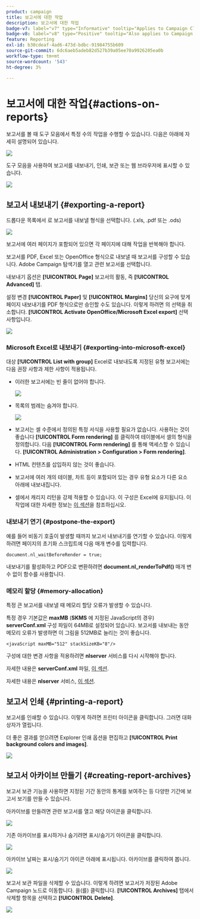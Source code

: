 ```yaml
---
product: campaign
title: 보고서에 대한 작업
description: 보고서에 대한 작업
badge-v7: label="v7" type="Informative" tooltip="Applies to Campaign Classic v7"
badge-v8: label="v8" type="Positive" tooltip="Also applies to Campaign v8"
feature: Reporting
exl-id: b30cdeaf-4ad6-473d-bdbc-91984755b609
source-git-commit: 6dc6aeb5adeb82d527b39a05ee70a9926205ea0b
workflow-type: tm+mt
source-wordcount: '543'
ht-degree: 3%

---
```


# 보고서에 대한 작업{#actions-on-reports}



보고서를 볼 때 도구 모음에서 특정 수의 작업을 수행할 수 있습니다. 다음은 아래에 자세히 설명되어 있습니다.

![](assets/s_ncs_advuser_report_wizard_2.png)

도구 모음을 사용하여 보고서를 내보내기, 인쇄, 보관 또는 웹 브라우저에 표시할 수 있습니다.

![](assets/s_ncs_advuser_report_wizard_04.png)

## 보고서 내보내기 {#exporting-a-report}

드롭다운 목록에서 로 보고서를 내보낼 형식을 선택합니다. (.xls, .pdf 또는 .ods)

![](assets/s_ncs_advuser_report_wizard_06.png)

보고서에 여러 페이지가 포함되어 있으면 각 페이지에 대해 작업을 반복해야 합니다.

보고서를 PDF, Excel 또는 OpenOffice 형식으로 내보낼 때 보고서를 구성할 수 있습니다. Adobe Campaign 탐색기를 열고 관련 보고서를 선택합니다.

내보내기 옵션은 **[!UICONTROL Page]** 보고서의 활동, 즉 **[!UICONTROL Advanced]** 탭.

설정 변경 **[!UICONTROL Paper]** 및 **[!UICONTROL Margins]** 당신의 요구에 맞게 페이지 내보내기를 PDF 형식으로만 승인할 수도 있습니다. 이렇게 하려면 의 선택을 취소합니다. **[!UICONTROL Activate OpenOffice/Microsoft Excel export]** 선택 사항입니다.

![](assets/s_ncs_advuser_report_wizard_021.png)

### Microsoft Excel로 내보내기 {#exporting-into-microsoft-excel}

대상 **[!UICONTROL List with group]** Excel로 내보내도록 지정된 유형 보고서에는 다음 권장 사항과 제한 사항이 적용됩니다.

* 이러한 보고서에는 빈 줄이 없어야 합니다.

   ![](assets/export_limitations_remove_empty_line.png)

* 목록의 범례는 숨겨야 합니다.

   ![](assets/export_limitations_hide_label.png)

* 보고서는 셀 수준에서 정의된 특정 서식을 사용할 필요가 없습니다. 사용하는 것이 좋습니다 **[!UICONTROL Form rendering]** 를 클릭하여 테이블에서 셀의 형식을 정의합니다. 다음 **[!UICONTROL Form rendering]** 를 통해 액세스할 수 있습니다. **[!UICONTROL Administration > Configuration > Form rendering]**.
* HTML 컨텐츠를 삽입하지 않는 것이 좋습니다.
* 보고서에 여러 개의 테이블, 차트 등이 포함되어 있는 경우 유형 요소가 다른 요소 아래에 내보내집니다.
* 셀에서 캐리지 리턴을 강제 적용할 수 있습니다. 이 구성은 Excel에 유지됩니다. 이 작업에 대한 자세한 정보는 [이 섹션](../../reporting/using/creating-a-table.md#defining-cell-format)을 참조하십시오.

### 내보내기 연기 {#postpone-the-export}

예를 들어 비동기 호출이 발생할 때까지 보고서 내보내기를 연기할 수 있습니다. 이렇게 하려면 페이지의 초기화 스크립트에 다음 매개 변수를 입력합니다.

```
document.nl_waitBeforeRender = true;
```

내보내기를 활성화하고 PDF으로 변환하려면 **document.nl_renderToPdf()** 매개 변수 없이 함수를 사용합니다.

### 메모리 할당 {#memory-allocation}

특정 큰 보고서를 내보낼 때 메모리 할당 오류가 발생할 수 있습니다.

특정 경우 기본값은 **maxMB** (**SKMS** 에 지정된 JavaScript의 경우) **serverConf.xml** 구성 파일이 64MB로 설정되어 있습니다. 보고서를 내보내는 동안 메모리 오류가 발생하면 이 그림을 512MB로 늘리는 것이 좋습니다.

```
<javaScript maxMB="512" stackSizeKB="8"/>
```

구성에 대한 변경 사항을 적용하려면 **nlserver** 서비스를 다시 시작해야 합니다.

자세한 내용은 **serverConf.xml** 파일, [이 섹션](../../production/using/configuration-principle.md).

자세한 내용은 **nlserver** 서비스, [이 섹션](../../production/using/administration.md).

## 보고서 인쇄 {#printing-a-report}

보고서를 인쇄할 수 있습니다. 이렇게 하려면 프린터 아이콘을 클릭합니다. 그러면 대화 상자가 열립니다.

더 좋은 결과를 얻으려면 Explorer 인쇄 옵션을 편집하고 **[!UICONTROL Print background colors and images]**.

![](assets/s_ncs_advuser_report_print_options.png)

## 보고서 아카이브 만들기 {#creating-report-archives}

보고서 보관 기능을 사용하면 지정된 기간 동안의 통계를 보여주는 등 다양한 기간에 보고서 보기를 만들 수 있습니다.

아카이브를 만들려면 관련 보고서를 열고 해당 아이콘을 클릭합니다.

![](assets/s_ncs_advuser_report_wizard_07.png)

기존 아카이브를 표시하거나 숨기려면 표시/숨기기 아이콘을 클릭합니다.

![](assets/s_ncs_advuser_report_history_06.png)

아카이브 날짜는 표시/숨기기 아이콘 아래에 표시됩니다. 아카이브를 클릭하여 봅니다.

![](assets/s_ncs_advuser_report_history_04.png)

보고서 보관 파일을 삭제할 수 있습니다. 이렇게 하려면 보고서가 저장된 Adobe Campaign 노드로 이동합니다. 을(를) 클릭합니다. **[!UICONTROL Archives]** 탭에서 삭제할 항목을 선택하고 **[!UICONTROL Delete]**.

![](assets/s_ncs_advuser_report_history_01.png)
